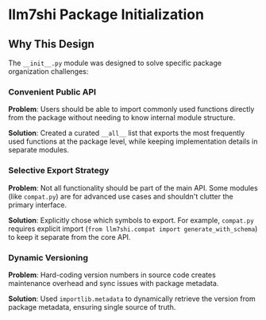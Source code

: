 # llm7shi Package Initialization

## Why This Design

The `__init__.py` module was designed to solve specific package organization challenges:

### Convenient Public API
**Problem**: Users should be able to import commonly used functions directly from the package without needing to know internal module structure.

**Solution**: Created a curated `__all__` list that exports the most frequently used functions at the package level, while keeping implementation details in separate modules.

### Selective Export Strategy
**Problem**: Not all functionality should be part of the main API. Some modules (like `compat.py`) are for advanced use cases and shouldn't clutter the primary interface.

**Solution**: Explicitly chose which symbols to export. For example, `compat.py` requires explicit import (`from llm7shi.compat import generate_with_schema`) to keep it separate from the core API.

### Dynamic Versioning
**Problem**: Hard-coding version numbers in source code creates maintenance overhead and sync issues with package metadata.

**Solution**: Used `importlib.metadata` to dynamically retrieve the version from package metadata, ensuring single source of truth.